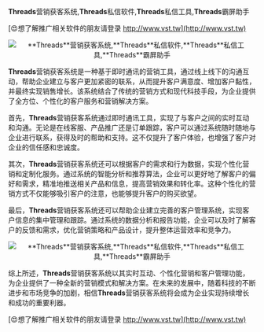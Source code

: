 **Threads**营销获客系统,**Threads**私信软件,**Threads**私信工具,**Threads**霸屏助手

[😍想了解推广相关软件的朋友请登录 http://www.vst.tw](http://www.vst.tw)

 <center><img src="https://vst.tw/MP4/tuiguang/png/3.png" alt="**Threads**营销获客系统,**Threads**私信软件,**Threads**私信工具,**Threads**霸屏助手"></center>

**Threads**营销获客系统是一种基于即时通讯的营销工具，通过线上线下的沟通互动，帮助企业建立与客户更加紧密的联系，从而提升客户满意度、增加客户黏性，并最终实现销售增长。该系统结合了传统的营销方式和现代科技手段，为企业提供了全方位、个性化的客户服务和营销解决方案。

首先，**Threads**营销获客系统通过即时通讯工具，实现了与客户之间的实时互动和沟通。无论是在线客服、产品推广还是订单跟踪，客户可以通过系统随时随地与企业进行联系，获得及时的帮助和支持。这不仅提升了客户体验，也增强了客户对企业的信任感和忠诚度。

其次，**Threads**营销获客系统还可以根据客户的需求和行为数据，实现个性化营销和定制化服务。通过系统的智能分析和推荐算法，企业可以更好地了解客户的偏好和需求，精准地推送相关产品和信息，提高营销效果和转化率。这种个性化的营销方式不仅能够吸引客户的注意，也能够提升客户的购买欲望。

最后，**Threads**营销获客系统还可以帮助企业建立完善的客户管理系统，实现客户信息的集中管理和跟踪。通过系统的数据分析和报告功能，企业可以及时了解客户的反馈和需求，优化营销策略和产品设计，提升整体运营效率和竞争力。

 <center><img src="https://vst.tw/MP4/tuiguang/png/8.png" alt="**Threads**营销获客系统,**Threads**私信软件,**Threads**私信工具,**Threads**霸屏助手"></center>

综上所述，**Threads**营销获客系统以其实时互动、个性化营销和客户管理功能，为企业提供了一种全新的营销模式和解决方案。在未来的发展中，随着科技的不断进步和市场竞争的加剧，相信**Threads**营销获客系统将会成为企业实现持续增长和成功的重要利器。

[😍想了解推广相关软件的朋友请登录 http://www.vst.tw](http://www.vst.tw)



